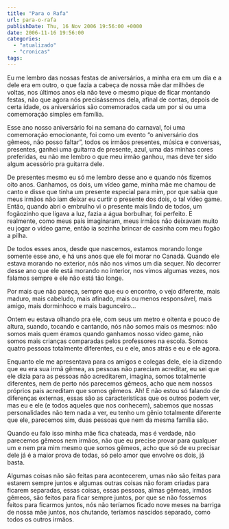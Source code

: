 ```yaml
---
title: "Para o Rafa"
url: para-o-rafa
publishDate: Thu, 16 Nov 2006 19:56:00 +0000
date: 2006-11-16 19:56:00
categories: 
  - "atualizado"
  - "cronicas"
tags: 
---
```

Eu me lembro das nossas festas de aniversários, a minha era em um dia e a dele era em outro, o que fazia a cabeça de nossa mãe dar milhões de voltas, nos últimos anos ela não teve o mesmo pique de ficar montando festas, não que agora nós precisássemos dela, afinal de contas, depois de certa idade, os aniversários são comemorados cada um por si ou uma comemoração simples em família.

Esse ano nosso aniversário foi na semana do carnaval, foi uma comemoração emocionante, foi como um evento “o aniversário dos gêmeos, não posso faltar”, todos os irmãos presentes, música e conversas, presentes, ganhei uma guitarra de presente, azul, uma das minhas cores preferidas, eu não me lembro o que meu irmão ganhou, mas deve ter sido algum acessório pra guitarra dele.

De presentes mesmo eu só me lembro desse ano e quando nós fizemos oito anos. Ganhamos, os dois, um vídeo game, minha mãe me chamou de canto e disse que tinha um presente especial para mim, por que sabia que meus irmãos não iam deixar eu curtir o presente dos dois, o tal vídeo game. Então, quando abri o embrulho vi o presente mais lindo de todos, um fogãozinho que ligava a luz, fazia a água borbulhar, foi perfeito. E realmente, como meus pais imaginaram, meus irmãos não deixavam muito eu jogar o vídeo game, então ia sozinha brincar de casinha com meu fogão a pilha.

De todos esses anos, desde que nascemos, estamos morando longe somente esse ano, e há uns anos que ele foi morar no Canadá. Quando ele estava morando no exterior, nós não nos vimos um dia sequer. No decorrer desse ano que ele está morando no interior, nos vimos algumas vezes, nos falamos sempre e ele não está tão longe.

Por mais que não pareça, sempre que eu o encontro, o vejo diferente, mais maduro, mais cabeludo, mais afinado, mais ou menos responsável, mais amigo, mais dorminhoco e mais bagunceiro...

Ontem eu estava olhando pra ele, com seus um metro e oitenta e pouco de altura, suando, tocando e cantando, nós não somos mais os mesmos: não somos mais quem éramos quando ganhamos nosso vídeo game, não somos mais crianças comparadas pelos professores na escola. Somos quatro pessoas totalmente diferentes, eu e ele, anos atrás e eu e ele agora.

Enquanto ele me apresentava para os amigos e colegas dele, ele ia dizendo que eu era sua irmã gêmea, as pessoas não pareciam acreditar, eu sei que ele dizia para as pessoas não acreditarem, imagina, somos totalmente diferentes, nem de perto nós parecemos gêmeos, acho que nem nossos próprios pais acreditam que somos gêmeos. Ah! E não estou só falando de diferenças externas, essas são as características que os outros podem ver, mas eu e ele (e todos aqueles que nos conhecem), sabemos que nossas personalidades não tem nada a ver, eu tenho um gênio totalmente diferente que ele, parecemos sim, duas pessoas que nem da mesma família são.

Quando eu falo isso minha mãe fica chateada, mas é verdade, não parecemos gêmeos nem irmãos, não que eu precise provar para qualquer um e nem pra mim mesmo que somos gêmeos, acho que só de eu precisar dele já é a maior prova de todas, só pelo amor que envolve os dois, já basta.

Algumas coisas não são feitas para acontecerem, umas não são feitas para estarem sempre juntos e algumas outras coisas não foram criadas para ficarem separadas, essas coisas, essas pessoas, almas gêmeas, irmãos gêmeos, são feitos para ficar sempre juntos, por que se não fossemos feitos para ficarmos juntos, nós não teríamos ficado nove meses na barriga de nossa mãe juntos, nos chutando, teríamos nascidos separado, como todos os outros irmãos.

&nbsp;

&nbsp;
